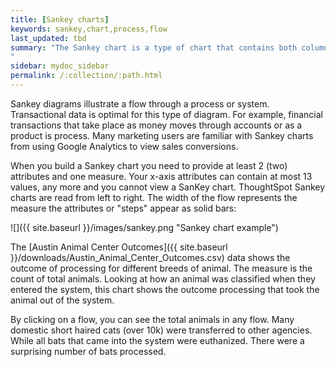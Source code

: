 ```yaml
---
title: [Sankey charts]
keywords: sankey,chart,process,flow
last_updated: tbd
summary: "The Sankey chart is a type of chart that contains both columns and a special type of line chart.
"
sidebar: mydoc_sidebar
permalink: /:collection/:path.html
---
```

Sankey diagrams illustrate a flow through a process or system. Transactional
data is optimal for this type of diagram.  For example, financial transactions
that take place as money moves through accounts or as a product is process. Many
marketing users are familiar with Sankey charts from using Google Analytics to
view sales conversions.

When you build a Sankey chart you need to provide at least 2 (two) attributes
and one measure. Your x-axis attributes can contain at most 13 values, any more
and you cannot view a SanKey chart. ThoughtSpot Sankey charts are read from left
to right. The width of the flow represents the measure the attributes or "steps"
appear as solid bars:

![]({{ site.baseurl }}/images/sankey.png "Sankey chart example")

The [Austin Animal Center Outcomes]({{ site.baseurl }}/downloads/Austin_Animal_Center_Outcomes.csv)
data shows the outcome of processing for different breeds of animal. The measure
is the count of total animals. Looking at how an animal was classified when they
entered the system, this chart shows the outcome processing that took the animal
out of the system.

By clicking on a flow, you can see the total animals in any flow. Many domestic
short haired cats (over 10k) were transferred to other agencies. While all bats
that came into the system were euthanized. There were a surprising number of
bats processed.
